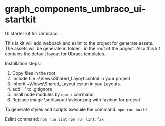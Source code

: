 # graph_components_umbraco_ui-startkit

UI starter kit for Umbraco.

This is kit will add webpack and eslint to the project for generate assets. 
The assets will be generate in folder `_` in the root of the project.
Also this kit contains the default layout for Ubraco templates.

Installation steps:
1. Copy files in the root
2. Include file ~\Views\Shared\_Layoyt.cshtml in your project
3. Inherit ~\Views\Shared\_Layout.cshtm in you Layouts.
4. add '_' to .gitignore
5. Insall node modules by `npm i` command
6. Replace image \src\layout\favicon.png with favicon for project

To generate styles and scripts execude the command:
`npm run build`

Eslint command:
`npm run lint`
`npm run lint:fix`
